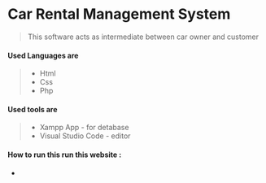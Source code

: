 # Car Rental Management System

> This  software acts as intermediate between car owner and customer


#### Used Languages are 
> * Html 
> * Css
> * Php
> 

#### Used tools are 
> * Xampp App          - for detabase
> * Visual Studio Code  - editor

#### How to run this run this website :

*
